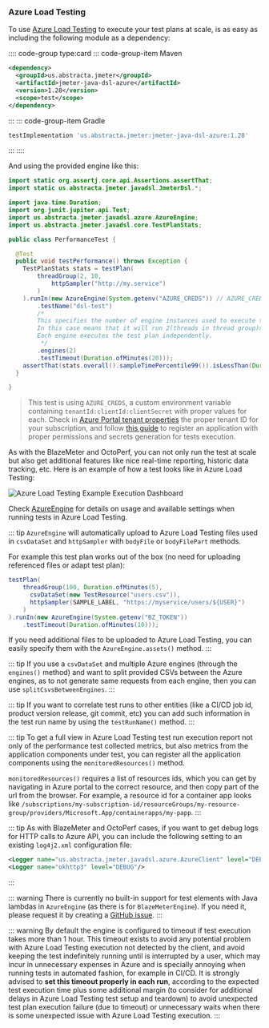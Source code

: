 ### Azure Load Testing

To use [Azure Load Testing](https://azure.microsoft.com/en-us/products/load-testing/) to execute your test plans at scale, is as easy as including the following module as a dependency:

:::: code-group type:card
::: code-group-item Maven
```xml
<dependency>
  <groupId>us.abstracta.jmeter</groupId>
  <artifactId>jmeter-java-dsl-azure</artifactId>
  <version>1.28</version>
  <scope>test</scope>
</dependency>
```
:::
::: code-group-item Gradle
```groovy
testImplementation 'us.abstracta.jmeter:jmeter-java-dsl-azure:1.28'
```
:::
::::

And using the provided engine like this:

```java
import static org.assertj.core.api.Assertions.assertThat;
import static us.abstracta.jmeter.javadsl.JmeterDsl.*;

import java.time.Duration;
import org.junit.jupiter.api.Test;
import us.abstracta.jmeter.javadsl.azure.AzureEngine;
import us.abstracta.jmeter.javadsl.core.TestPlanStats;

public class PerformanceTest {

  @Test
  public void testPerformance() throws Exception {
    TestPlanStats stats = testPlan(
        threadGroup(2, 10,
            httpSampler("http://my.service")
        )
    ).runIn(new AzureEngine(System.getenv("AZURE_CREDS")) // AZURE_CREDS=tenantId:clientId:secretId
        .testName("dsl-test")
        /* 
        This specifies the number of engine instances used to execute the test plan. 
        In this case means that it will run 2(threads in thread group)x2(engines)=4 concurrent users/threads in total. 
        Each engine executes the test plan independently.
         */
        .engines(2) 
        .testTimeout(Duration.ofMinutes(20)));
    assertThat(stats.overall().sampleTimePercentile99()).isLessThan(Duration.ofSeconds(5));
  }

}
```
> This test is using `AZURE_CREDS`, a custom environment variable containing `tenantId:clientId:clientSecret` with proper values for each. Check in [Azure Portal tenant properties](https://portal.azure.com/#view/Microsoft_AAD_IAM/TenantPropertiesBlade) the proper tenant ID for your subscription, and follow [this guide](https://learn.microsoft.com/en-us/azure/active-directory/develop/howto-create-service-principal-portal) to register an application with proper permissions and secrets generation for tests execution.

As with the BlazeMeter and OctoPerf, you can not only run the test at scale but also get additional features like nice real-time reporting, historic data tracking, etc. Here is an example of how a test looks like in Azure Load Testing:

![Azure Load Testing Example Execution Dashboard](./azure.png)

Check [AzureEngine](/jmeter-java-dsl-azure/src/main/java/us/abstracta/jmeter/javadsl/azure/AzureEngine.java) for details on usage and available settings when running tests in Azure Load Testing.

::: tip
`AzureEngine` will automatically upload to Azure Load Testing files used in `csvDataSet` and `httpSampler` with `bodyFile` or `bodyFilePart` methods.

For example this test plan works out of the box (no need for uploading referenced files or adapt test plan):

```java
testPlan(
    threadGroup(100, Duration.ofMinutes(5),
      csvDataSet(new TestResource("users.csv")),
      httpSampler(SAMPLE_LABEL, "https://myservice/users/${USER}")
    )
).runIn(new AzureEngine(System.getenv("BZ_TOKEN"))
    .testTimeout(Duration.ofMinutes(10)));
```

If you need additional files to be uploaded to Azure Load Testing, you can easily specify them with the `AzureEngine.assets()` method.
:::

::: tip
If you use a `csvDataSet` and multiple Azure engines (through the `engines()` method) and want to split provided CSVs between the Azure engines, as to not generate same requests from each engine, then you can use `splitCsvsBetweenEngines`.
:::

::: tip
If you want to correlate test runs to other entities (like a CI/CD job id, product version release, git commit, etc) you can add such information in the test run name by using the `testRunName()` method.
:::

::: tip
To get a full view in Azure Load Testing test run execution report not only of the performance test collected metrics, but also metrics from the application components under test, you can register all the application components using the `monitoredResources()` method.

`monitoredResources()` requires a list of resources ids, which you can get by navigating in Azure portal to the correct resource, and then copy part of the url from the browser. For example, a resource id for a container app looks like `/subscriptions/my-subscription-id/resourceGroups/my-resource-group/providers/Microsoft.App/containerapps/my-papp`.
:::

::: tip
As with BlazeMeter and OctoPerf cases, if you want to get debug logs for HTTP calls to Azure API, you can include the following setting to an existing `log4j2.xml` configuration file:
```xml
<Logger name="us.abstracta.jmeter.javadsl.azure.AzureClient" level="DEBUG"/>
<Logger name="okhttp3" level="DEBUG"/>
```
:::

::: warning
There is currently no built-in support for test elements with Java lambdas in `AzureEngine` (as there is for `BlazeMeterEngine`). If you need it, please request it by creating a [GitHub issue](https://github.com/abstracta/jmeter-java-dsl/issues).
:::

::: warning
By default the engine is configured to timeout if test execution takes more than 1 hour.
This timeout exists to avoid any potential problem with Azure Load Testing execution not detected by the
client, and avoid keeping the test indefinitely running until is interrupted by a user,
which may incur in unnecessary expenses in Azure and is specially annoying when running tests 
in automated fashion, for example in CI/CD.
It is strongly advised to **set this timeout properly in each run**, according to the expected test
execution time plus some additional margin (to consider for additional delays in Azure Load Testing
test setup and teardown) to avoid unexpected test plan execution failure (due to timeout) or
unnecessary waits when there is some unexpected issue with Azure Load Testing execution.
:::

